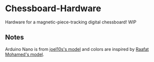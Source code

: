 # Chessboard-Hardware

Hardware for a magnetic-piece-tracking digital chessboard! WIP

## Notes

Arduino Nano is from [joel10s's model](https://www.thingiverse.com/thing:3863918) and colors are inspired by [
Raafat Mohamed's model](https://grabcad.com/library/arduino-nano-26).
